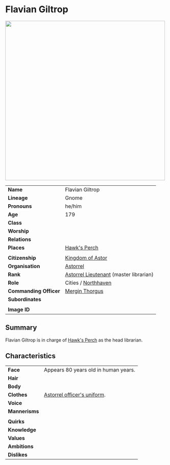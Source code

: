 # Flavian Giltrop

<img src="https://raw.githubusercontent.com/jesskelsall/astarus-images/main/characters/portraits/imageid.png" height="500" />

|||
| --- | --- |
| **Name** | Flavian Giltrop | character.3
| **Lineage** | Gnome |
| **Pronouns** | he/him |
| **Age** | 179 |
| **Class** | |
| **Worship** | |
| **Relations** | |
| **Places** | [Hawk's Perch](../places/buildings/government/hawks-perch.md) |
|||
| **Citizenship** | [Kingdom of Astor](../civilisations/kingdom-of-astor/kingdom-of-astor.md) |
| **Organisation** | [Astorrel](../organisations/government/astorrel/astorrel.md) |
| **Rank** | [Astorrel Lieutenant](../organisations/government/astorrel/ranks/astorrel-lieutenant.md) (master librarian) |
| **Role** | Cities / [Northhaven](../places/settlements/cities/northhaven.md) |
| **Commanding Officer** | [Mergin Thorgus](mergin-thorgus.md) |
| **Subordinates** | |
|||
| **Image ID** | |

## Summary

Flavian Giltrop is in charge of [Hawk's Perch](../places/buildings/government/hawks-perch.md) as the head librarian.

## Characteristics

| | |
| --- | --- |
| **Face** | Appears 80 years old in human years. | characteristics.2
| **Hair** | |
| **Body** | |
| **Clothes** | [Astorrel officer's uniform](../organisations/government/astorrel/uniforms/astorrel-officers-uniform.md). |
| **Voice** | |
| **Mannerisms** | |
| | |
| **Quirks** | |
| **Knowledge** | |
| **Values** | |
| **Ambitions** | |
| **Dislikes** | |
